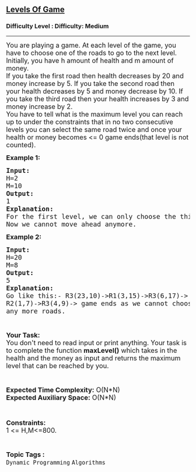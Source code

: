 <h2><a href="https://www.geeksforgeeks.org/problems/levels-of-game/1">Levels Of Game</a></h2><h3>Difficulty Level : Difficulty: Medium</h3><hr><div class="problems_problem_content__Xm_eO"><p><span style="font-size: 18px;">You are playing a game. At each level of the game, you have to choose one of the roads to go to the next level. Initially, you have h amount of health and m&nbsp;amount of money.<br>If you take the first road then health decreases by 20 and money increase by 5.&nbsp;If you take the second road then your health decreases by 5 and money decrease by 10. If you take the third&nbsp;road then your health increases by 3&nbsp;and money increase by 2.<br>You have to tell what is the maximum level you can reach up to under the constraints that in no two consecutive levels you can select the same road twice and once your health or money becomes &lt;= 0 game ends(that level is not counted).</span></p>
<p><strong><span style="font-size: 18px;">Example 1:</span></strong></p>
<pre><span style="font-size: 18px;"><strong>Input:</strong>
H=2
M=10
<strong>Output:</strong>
1
<strong>Explanation:</strong>
For the first level, we can only choose the third road.
Now we cannot move ahead anymore.</span></pre>
<p><strong><span style="font-size: 18px;">Example 2:</span></strong></p>
<pre><span style="font-size: 18px;"><strong>Input:</strong>
H=20
M=8
<strong>Output:</strong>
5
<strong>Explanation:</strong>
Go like this:- R3(23,10)-&gt;R1(3,15)-&gt;R3(6,17)-&gt;
R2(1,7)-&gt;R3(4,9)-&gt; game ends as we cannot choose
any more roads.</span></pre>
<p>&nbsp;</p>
<p><span style="font-size: 18px;"><strong>Your Task:&nbsp;&nbsp;</strong><br>You don't need to read input or print anything. Your task is to complete the function <strong>maxLevel()</strong>&nbsp;which takes in the health and the money as input and returns the maximum level that can be reached by you.</span></p>
<p>&nbsp;</p>
<p><span style="font-size: 18px;"><strong>Expected Time Complexity:</strong>&nbsp;O(N*N)<br><strong>Expected Auxiliary Space:</strong>&nbsp;O(N*N)</span><br><br>&nbsp;</p>
<p><span style="font-size: 18px;"><strong>Constraints:</strong><br>1 &lt;= H,M&lt;=800.&nbsp;</span></p></div><br><p><span style=font-size:18px><strong>Topic Tags : </strong><br><code>Dynamic Programming</code>&nbsp;<code>Algorithms</code>&nbsp;